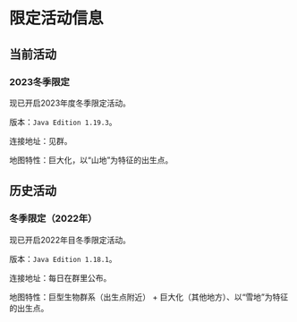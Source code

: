 # 限定活动信息

## 当前活动

### 2023冬季限定

现已开启2023年度冬季限定活动。

版本：`Java Edition 1.19.3`。

连接地址：见群。

地图特性：巨大化，以“山地”为特征的出生点。

## 历史活动

### 冬季限定（2022年）

现已开启2022年目冬季限定活动。

版本：`Java Edition 1.18.1`。

连接地址：每日在群里公布。

地图特性：巨型生物群系（出生点附近） + 巨大化（其他地方）、以“雪地”为特征的出生点。